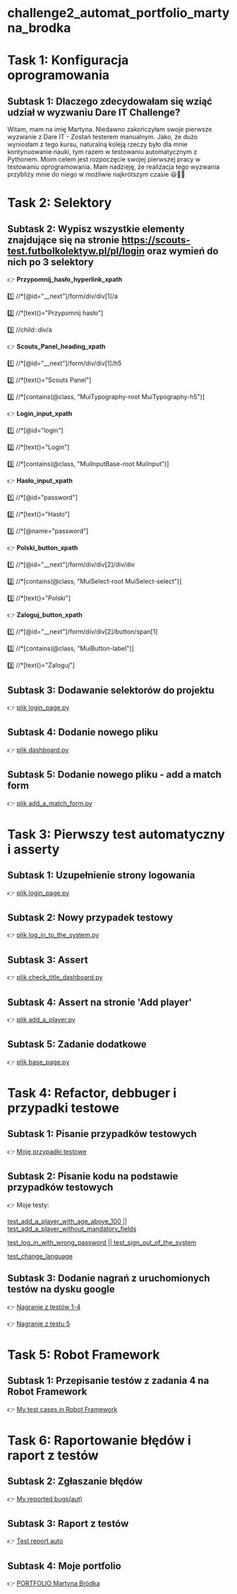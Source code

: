 # challenge2_automat_portfolio_martyna_brodka

#   Task 1: Konfiguracja oprogramowania
  ## Subtask 1: Dlaczego zdecydowałam się wziąć udział w wyzwaniu Dare IT Challenge?
    
  Witam, mam na imię Martyna. Niedawno zakończyłam swoje pierwsze wyzwanie z Dare IT - Zostań testerem manualnym. Jako, że dużo wyniosłam z tego kursu, naturalną koleją rzeczy było dla mnie kontynuowanie nauki, tym razem w testowaniu automatycznym z Pythonem. Moim celem jest rozpoczęcie swojej pierwszej pracy w testowaniu oprogramowania. Mam nadzieję, że realizacja tego wyzwania przybliży mnie do niego w możliwie najkrótszym czasie 😃💪🍀
 
#   Task 2: Selektory
  ## Subtask 2: Wypisz wszystkie elementy znajdujące się na stronie https://scouts-test.futbolkolektyw.pl/pl/login oraz wymień do nich po 3 selektory

👉 **Przypomnij_hasło_hyperlink_xpath**

1️⃣ //*[@id="__next"]/form/div/div[1]/a

2️⃣ //*[text()="Przypomnij hasło"]

3️⃣ //child::div/a

👉 **Scouts_Panel_heading_xpath**

1️⃣ //*[@id="__next"]/form/div/div[1]/h5

2️⃣ //*[text()="Scouts Panel"]

3️⃣ //*[contains(@class, "MuiTypography-root MuiTypography-h5")]

👉 **Login_input_xpath**

1️⃣ //*[@id="login"]

2️⃣ //*[text()="Login"]

3️⃣ //*[contains(@class, "MuiInputBase-root MuiInput")]

👉 **Hasło_input_xpath**

1️⃣ //*[@id="password"]

2️⃣ //*[text()="Hasło"]

3️⃣ //*[@name="password"]

👉 **Polski_button_xpath**

1️⃣ //*[@id="__next"]/form/div/div[2]/div/div

2️⃣ //*[contains(@class, "MuiSelect-root MuiSelect-select")]

3️⃣ //*[text()="Polski"]

👉 **Zaloguj_button_xpath**

1️⃣ //*[@id="__next"]/form/div/div[2]/button/span[1]

2️⃣ //*[contains(@class, "MuiButton-label")]

3️⃣ //*[text()="Zaloguj"]

  ## Subtask 3: Dodawanie selektorów do projektu

  👉 [plik login_page.py](https://drive.google.com/file/d/1LdHD33bwBfDnl-icLolzI86fMZ1Fsd4X/view?usp=drive_link)

  ## Subtask 4: Dodanie nowego pliku

  👉 [plik dashboard.py](https://drive.google.com/file/d/1tDkzutJBS2_RLWI9kK62CHAgS8866uyC/view?usp=drive_link)

  ## Subtask 5: Dodanie nowego pliku - add a match form

  👉 [plik add_a_match_form.py](https://drive.google.com/file/d/1fj1m4UDF-zc7bhKhusjsF1CNXRSsBaEk/view?usp=drive_link)
  
#   Task 3: Pierwszy test automatyczny i asserty
  ## Subtask 1: Uzupełnienie strony logowania
  👉 [plik login_page.py](https://drive.google.com/file/d/1YsZQIgspEi9A_g12IoZoAxMX-pPHO92G/view?usp=drive_link)

  ## Subtask 2: Nowy przypadek testowy
  👉 [plik log_in_to_the_system.py](https://drive.google.com/file/d/1-cMOA0qvtX-Kohymr02NUTfIRI7BeuBU/view?usp=drive_link)

  ## Subtask 3: Assert
  👉 [plik check_title_dashboard.py](https://drive.google.com/file/d/1LgKx9BddTuu7BZD5y3O4NSQ-JU_u8d-V/view?usp=drive_link)

  ## Subtask 4: Assert na stronie 'Add player'
  👉 [plik add_a_player.py](https://drive.google.com/file/d/19wgaOylHJ8IcayoP9S7MaOj98Dkn50yI/view?usp=drive_link)

  ## Subtask 5: Zadanie dodatkowe
  👉 [plik base_page.py](https://drive.google.com/file/d/1bXMHzbUKitCoqiAXjdz7jwLHcNA-rd27/view?usp=drive_link)

#   Task 4: Refactor, debbuger i przypadki testowe
  ## Subtask 1: Pisanie przypadków testowych
  👉 [Moje przypadki testowe](https://docs.google.com/spreadsheets/d/1oCMoi-DnKfkXnT81NxHQOofQZwvXlf0uxOOeNOGXsws/edit?usp=drive_link)

  ## Subtask 2: Pisanie kodu na podstawie przypadków testowych
  👉 Moje testy:
  
  [test_add_a_player_with_age_above_100 || test_add_a_player_without_mandatory_fields](https://github.com/martynabrodka/challenge2_automat_portfolio_martyna/blob/main/test_cases/add_a_player.py)

  [test_log_in_with_wrong_password || test_sign_out_of_the_system](https://github.com/martynabrodka/challenge2_automat_portfolio_martyna/blob/main/test_cases/log_in_to_the_system.py)

  [test_change_language](https://github.com/martynabrodka/challenge2_automat_portfolio_martyna/blob/main/test_cases/check_title_dashboard.py)

  ## Subtask 3: Dodanie nagrań z uruchomionych testów na dysku google
  👉 [Nagranie z testów 1-4](https://drive.google.com/file/d/1ehrMYM4nZ5nJTS4R3tR21oAsKGPWIshN/view?usp=drive_link)

  👉 [Nagranie z testu 5](https://drive.google.com/file/d/1ULI6hPqih2wDB8_kKl2SlBw3iCJCeBSt/view?usp=drive_link)

#   Task 5: Robot Framework
  ## Subtask 1: Przepisanie testów z zadania 4 na Robot Framework

  👉 [My test cases in Robot Framework](https://github.com/martynabrodka/test_robotframework.git)

#   Task 6: Raportowanie błędów i raport z testów
  ## Subtask 2: Zgłaszanie błędów
  👉 [My reported bugs(aut)](https://docs.google.com/spreadsheets/d/1FIdp6GxTHnairIT1u8cfehFB0X-CVmjoOduRehm3puQ/edit?usp=drive_link)

  ## Subtask 3: Raport z testów
  👉 [Test report auto](https://docs.google.com/spreadsheets/d/1hMPS9euSHF762eKXP4l0XdkegYESSOrABoE-5sMd2X0/edit?usp=drive_link)

  ## Subtask 4: Moje portfolio
  👉 [PORTFOLIO Martyna Bródka](https://github.com/martynabrodka/portfolio_martyna_brodka/blob/main/README.md#portfolio_martyna_brodka)